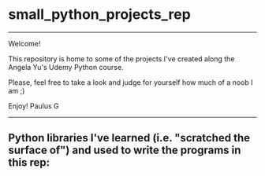 # small_python_projects_rep

___________________________________
Welcome!

This repository is home to some of the projects I've created along the Angela Yu's Udemy Python course.

Please, feel free to take a look and judge for yourself how much of a noob I am ;)

Enjoy!
Paulus G
___________________________________


Python libraries I've learned (i.e. "scratched the surface of") and used to write the programs in this rep:
- 
